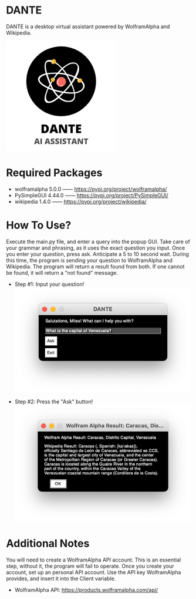 # DANTE
DANTE is a desktop virtual assistant powered by WolframAlpha and Wikipedia.

![alt text](https://github.com/MilesWJ/DANTE/blob/0406e5f415e7e3b7ae53eae1042db001f4f54e47/DANTE/Assets/DANTE%20Square%20Text%201.png)

# Required Packages
- wolframalpha 5.0.0 —— https://pypi.org/project/wolframalpha/
- PySimpleGUI 4.44.0 —— https://pypi.org/project/PySimpleGUI/
- wikipedia 1.4.0 —— https://pypi.org/project/wikipedia/

# How To Use?
Execute the main.py file, and enter a query into the popup GUI. Take care of your grammar and phrasing, as it uses the exact question you input. Once you enter your question, press ask. Anticipate a 5 to 10 second wait. During this time, the program is sending your question to WolframAlpha and Wikipedia. The program will return a result found from both. If one cannot be found, it will return a "not found" message.

- Step #1: Input your question!
![alt text](https://github.com/MilesWJ/DANTE/blob/780da4759c77e9623a8b1e3e33e5867d471d8389/DANTE/Assets/Use1.png)

- Step #2: Press the "Ask" button!
![alt text](https://github.com/MilesWJ/DANTE/blob/780da4759c77e9623a8b1e3e33e5867d471d8389/DANTE/Assets/Use2.png)

# Additional Notes
You will need to create a WolframAlpha API account. This is an essential step, without it, the program will fail to operate. Once you create your account, set up an personal API account. Use the API key WolframAlpha provides, and insert it into the Client variable.
- WolframAlpha API: https://products.wolframalpha.com/api/
